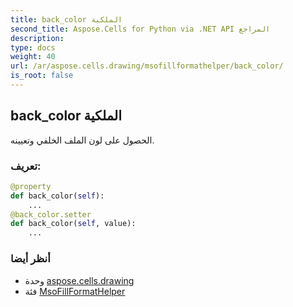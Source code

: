 ```yaml
---
title: back_color الملكية
second_title: Aspose.Cells for Python via .NET API المراجع
description:
type: docs
weight: 40
url: /ar/aspose.cells.drawing/msofillformathelper/back_color/
is_root: false
---
```

##  back_color الملكية

الحصول على لون الملف الخلفي وتعيينه.
###  تعريف:
```python
@property
def back_color(self):
    ...
@back_color.setter
def back_color(self, value):
    ...
```

###  أنظر أيضا
* وحدة [aspose.cells.drawing](../../)
* فئة [MsoFillFormatHelper](/cells/python-net/ar/aspose.cells.drawing/msofillformathelper)
